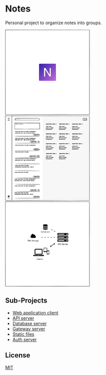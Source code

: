 # Notes

Personal project to organize notes into groups.

<img src="assets/notes-app-splash.png" title="Splash and logo" width="270"><!-- TODO Replace with GIF-animated preview of the app after release. -->
<img src="assets/notes-app-mockup-1.png" title="Interface sketch" width="270">
<img src="assets/notes-app-architecture.png" title="App architecture" width="270">

<!-- TODO Insert notice about wiki here after created. -->

## Sub-Projects

 - [Web application client](https://github.com/desmarais-patrick/notes-web-client-js)
 - [API server](https://github.com/desmarais-patrick/notes-api-server-nodejs)
 - [Database server](https://github.com/desmarais-patrick/notes-db-server-mongodb)
 - [Gateway server](https://github.com/desmarais-patrick/notes-gateway-server-nginx)
 - [Static files](https://github.com/desmarais-patrick/notes-static-files)
 - [Auth server](https://github.com/desmarais-patrick/notes-auth-server)

## License

[MIT](https://choosealicense.com/licenses/mit/)
